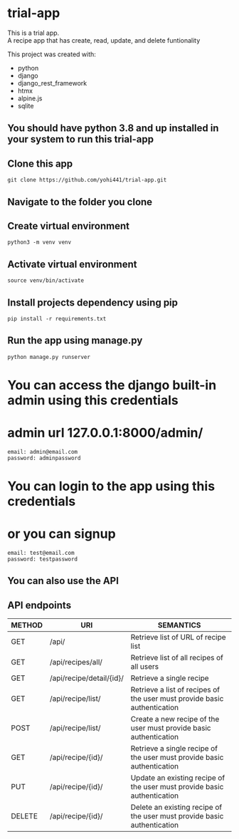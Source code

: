 # trial-app

This is a trial app. <br /> 
A recipe app that has create, read, update, and delete funtionality <br />

This project was created with:
* python
* django
* django_rest_framework
* htmx
* alpine.js
* sqlite

## You should have python 3.8 and up installed in your system to run this trial-app

## Clone this app
```
git clone https://github.com/yohi441/trial-app.git
```

## Navigate to the folder you clone

## Create virtual environment
```
python3 -m venv venv
```

## Activate virtual environment
```
source venv/bin/activate
```

## Install projects dependency using pip
```
pip install -r requirements.txt
```

## Run the app using manage.py
```
python manage.py runserver
```


# You can access the django built-in admin using this credentials
# admin url 127.0.0.1:8000/admin/
```
email: admin@email.com
password: adminpassword
```

# You can login to the app using this credentials
# or you can signup 
```
email: test@email.com
password: testpassword
```

## You can also use the API


## API endpoints 


| METHOD | URI | SEMANTICS |
| --- | --- | --- |
| GET | /api/ | Retrieve list of URL of recipe list |
| GET | /api/recipes/all/ | Retrieve list of all recipes of all users |
| GET | /api/recipe/detail/{id}/ | Retrieve a single recipe |
| GET | /api/recipe/list/ |  Retrieve a list of recipes of the user must provide basic authentication |
| POST | /api/recipe/list/ | Create a new recipe of the user must provide basic authentication |
| GET | /api/recipe/{id}/ | Retrieve a single recipe of the user must provide basic authentication |
| PUT | /api/recipe/{id}/ | Update an existing recipe of the user must provide basic authentication |
| DELETE | /api/recipe/{id}/ | Delete an existing recipe of the user must provide basic authentication |
               

                 

                

              


